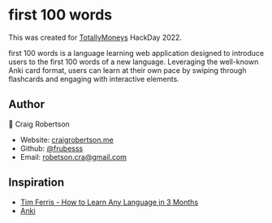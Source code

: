 # first 100 words

This was created for [TotallyMoneys](https://www.totallymoney.com/) HackDay 2022.
 
first 100 words is a language learning web application designed to introduce users to the first 100 words of a new language. Leveraging the well-known Anki card format, users can learn at their own pace by swiping through flashcards and engaging with interactive elements.

## Author

👤 Craig Robertson

* Website: [craigrobertson.me](https://craigrobertson.me)
* Github: [@frubesss](https://github.com/frubesss)
* Email: robetson.cra@gmail.com

## Inspiration

- [Tim Ferris - How to Learn Any Language in 3 Months](https://tim.blog/2009/01/20/learning-language/)
- [Anki](https://en.wikipedia.org/wiki/Anki_(software))

